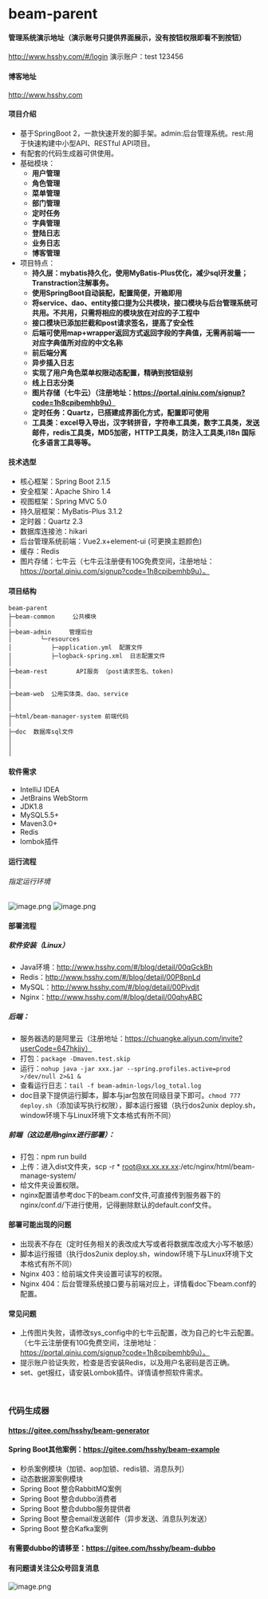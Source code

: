 # beam-parent

#### 管理系统演示地址（演示账号只提供界面展示，没有按钮权限即看不到按钮）
http://www.hsshy.com/#/login
演示账户：test 123456
#### 博客地址
http://www.hsshy.com
#### 项目介绍

- 基于SpringBoot 2，一款快速开发的脚手架。admin:后台管理系统。rest:用于快速构建中小型API、RESTful API项目。
- 有配套的代码生成器可供使用。
- 基础模块：
  -  **用户管理**
  -  **角色管理** 
  -  **菜单管理**
  -  **部门管理**
  -  **定时任务**
  -  **字典管理**
  -  **登陆日志**
  -  **业务日志**
  -  **博客管理**
- 项目特点：
  - **持久层：mybatis持久化，使用MyBatis-Plus优化，减少sql开发量；Transtraction注解事务。**
  - **使用SpringBoot自动装配，配置简便，开箱即用**
  - **将service、dao、entity接口提为公共模块，接口模块与后台管理系统可共用。不共用，只需将相应的模块放在对应的子工程中**
  - **接口模块已添加拦截和post请求签名，提高了安全性**
  - **后端可使用map+wrapper返回方式返回字段的字典值，无需再前端一一对应字典值所对应的中文名称**
  - **前后端分离**
  - **异步插入日志**
  - **实现了用户角色菜单权限动态配置，精确到按钮级别**
  - **线上日志分类**
  - **图片存储（七牛云）（注册地址：https://portal.qiniu.com/signup?code=1h8cpibemhb9u）**
  - **定时任务：Quartz，已搭建成界面化方式，配置即可使用**
  - **工具类：excel导入导出，汉字转拼音，字符串工具类，数字工具类，发送邮件，redis工具类，MD5加密，HTTP工具类，防注入工具类,i18n 国际化多语言工具等等。**
#### 技术选型
- 核心框架：Spring Boot 2.1.5
- 安全框架：Apache Shiro 1.4
- 视图框架：Spring MVC 5.0
- 持久层框架：MyBatis-Plus 3.1.2
- 定时器：Quartz 2.3
- 数据库连接池：hikari
- 后台管理系统前端：Vue2.x+element-ui (可更换主题颜色)
- 缓存：Redis
- 图片存储：七牛云（七牛云注册便有10G免费空间，注册地址：https://portal.qiniu.com/signup?code=1h8cpibemhb9u）。
#### 项目结构
````
beam-parent
├─beam-common     公共模块
│ 
├─beam-admin     管理后台
│        └─resources 
│           ├─application.yml  配置文件
│           ├─logback-spring.xml  日志配置文件
│ 
├─beam-rest        API服务 （post请求签名、token)
│             
│ 
├─beam-web  公用实体类、dao、service
│   
│ 
├─html/beam-manager-system 前端代码
│ 
├─doc  数据库sql文件
│ 
│ 
│ 
````
#### 软件需求
- IntelliJ IDEA
- JetBrains WebStorm
- JDK1.8
- MySQL5.5+
- Maven3.0+
- Redis
- lombok插件

#### 运行流程
###### 指定运行环境
![image.png](http://img.hsshy.cn/upload/20190821/2683498c87f24613886694f813f44c2e.png)
![image.png](http://img.hsshy.cn/upload/20190821/31332a378a604e13947e6525cb81c43b.png)

#### 部署流程

##### 软件安装（Linux）
- Java环境：http://www.hsshy.com/#/blog/detail/00qGckBh
- Redis：http://www.hsshy.com/#/blog/detail/00P8pnLd
- MySQL：http://www.hsshy.com/#/blog/detail/00Pivdjt
- Nginx：http://www.hsshy.com/#/blog/detail/00qhyABC
##### 后端：
- 服务器选的是阿里云（注册地址：https://chuangke.aliyun.com/invite?userCode=647hkjjy）
- 打包：```package -Dmaven.test.skip```
- 运行：```nohup java -jar xxx.jar --spring.profiles.active=prod >/dev/null 2>&1 &```
- 查看运行日志：```tail -f beam-admin-logs/log_total.log```
- doc目录下提供运行脚本，脚本与jar包放在同级目录下即可。```chmod 777 deploy.sh```（添加读写执行权限），脚本运行报错（执行dos2unix deploy.sh，window环境下与Linux环境下文本格式有所不同）

##### 前端（这边是用nginx进行部署）：
- 打包：npm run build
- 上传：进入dist文件夹，scp -r * root@xx.xx.xx.xx:/etc/nginx/html/beam-manage-system/
- 给文件夹设置权限。
- nginx配置请参考doc下的beam.conf文件,可直接传到服务器下的nginx/conf.d/下进行使用，记得删除默认的default.conf文件。

#### 部署可能出现的问题
- 出现表不存在（定时任务相关的表改成大写或者将数据库改成大小写不敏感）
- 脚本运行报错（执行dos2unix deploy.sh，window环境下与Linux环境下文本格式有所不同）
- Nginx 403：给前端文件夹设置可读写的权限。
- Nginx 404：后台管理系统接口要与前端对应上，详情看doc下beam.conf的配置。
#### 常见问题
- 上传图片失败，请修改sys_config中的七牛云配置，改为自己的七牛云配置。（七牛云注册便有10G免费空间，注册地址：https://portal.qiniu.com/signup?code=1h8cpibemhb9u）。
- 提示账户验证失败，检查是否安装Redis，以及用户名密码是否正确。
- set、get报红，请安装Lombok插件。详情请参照软件需求。

<br>

### 代码生成器
#### https://gitee.com/hsshy/beam-generator

#### Spring Boot其他案例：https://gitee.com/hsshy/beam-example
- 秒杀案例模块（加锁、aop加锁、redis锁、消息队列）
- 动态数据源案例模块
- Spring Boot 整合RabbitMQ案例
- Spring Boot 整合dubbo消费者
- Spring Boot 整合dubbo服务提供者
- Spring Boot 整合email发送邮件（异步发送、消息队列发送）
- Spring Boot 整合Kafka案例
#### 有需要dubbo的请移至：https://gitee.com/hsshy/beam-dubbo

#### 有问题请关注公众号回复消息
![image.png](http://img.hsshy.cn/upload/20190821/04ce4ff9ddf64816a4831223654d588b.png)